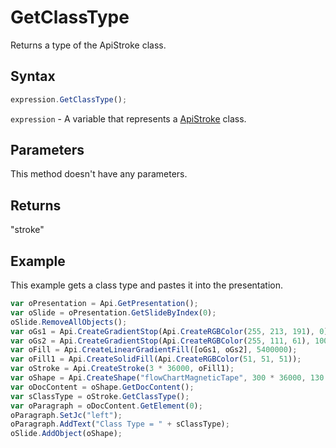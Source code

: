 # GetClassType

Returns a type of the ApiStroke class.

## Syntax

```javascript
expression.GetClassType();
```

`expression` - A variable that represents a [ApiStroke](../ApiStroke.md) class.

## Parameters

This method doesn't have any parameters.

## Returns

"stroke"

## Example

This example gets a class type and pastes it into the presentation.

```javascript editor-pptx
var oPresentation = Api.GetPresentation();
var oSlide = oPresentation.GetSlideByIndex(0);
oSlide.RemoveAllObjects();
var oGs1 = Api.CreateGradientStop(Api.CreateRGBColor(255, 213, 191), 0);
var oGs2 = Api.CreateGradientStop(Api.CreateRGBColor(255, 111, 61), 100000);
var oFill = Api.CreateLinearGradientFill([oGs1, oGs2], 5400000);
var oFill1 = Api.CreateSolidFill(Api.CreateRGBColor(51, 51, 51));
var oStroke = Api.CreateStroke(3 * 36000, oFill1);
var oShape = Api.CreateShape("flowChartMagneticTape", 300 * 36000, 130 * 36000, oFill, oStroke);
var oDocContent = oShape.GetDocContent();
var sClassType = oStroke.GetClassType();
var oParagraph = oDocContent.GetElement(0);
oParagraph.SetJc("left");
oParagraph.AddText("Class Type = " + sClassType);
oSlide.AddObject(oShape);
```
